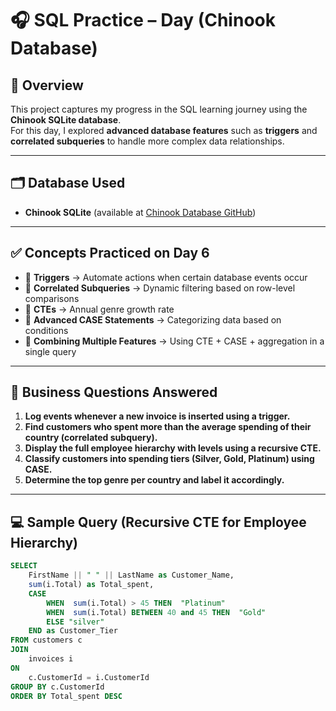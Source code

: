 # 🎧 SQL Practice – Day (Chinook Database)

## 📌 Overview
This project captures my progress in the SQL learning journey using the **Chinook SQLite database**.  
For this day, I explored **advanced database features** such as **triggers** and **correlated subqueries** to handle more complex data relationships.

---

## 🗂️ Database Used
- **Chinook SQLite** (available at [Chinook Database GitHub](https://github.com/lerocha/chinook-database))

---

## ✅ Concepts Practiced on Day 6
- 🔹 **Triggers** → Automate actions when certain database events occur  
- 🔹 **Correlated Subqueries** → Dynamic filtering based on row-level comparisons  
- 🔹 **CTEs** → Annual genre growth rate 
- 🔹 **Advanced CASE Statements** → Categorizing data based on conditions  
- 🔹 **Combining Multiple Features** → Using CTE + CASE + aggregation in a single query  

---

## 🧠 Business Questions Answered
1. **Log events whenever a new invoice is inserted using a trigger.**  
2. **Find customers who spent more than the average spending of their country (correlated subquery).**  
3. **Display the full employee hierarchy with levels using a recursive CTE.**  
4. **Classify customers into spending tiers (Silver, Gold, Platinum) using CASE.**  
5. **Determine the top genre per country and label it accordingly.**

---

## 💻 Sample Query (Recursive CTE for Employee Hierarchy)
```sql
SELECT 
    FirstName || " " || LastName as Customer_Name,
    sum(i.Total) as Total_spent,
    CASE 
        WHEN  sum(i.Total) > 45 THEN  "Platinum"
        WHEN  sum(i.Total) BETWEEN 40 and 45 THEN  "Gold"
        ELSE "silver"
    END as Customer_Tier 
FROM customers c
JOIN
    invoices i
ON
    c.CustomerId = i.CustomerId
GROUP BY c.CustomerId
ORDER BY Total_spent DESC


